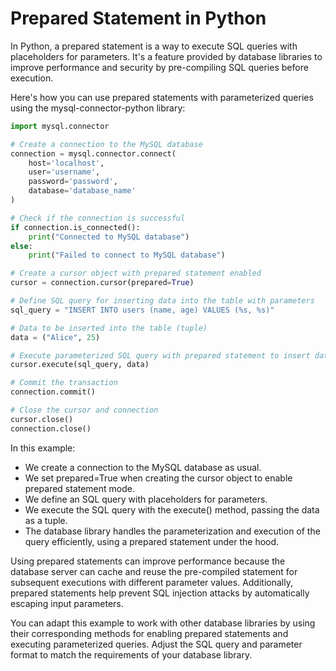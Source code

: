 # Prepared Statement in Python

In Python, a prepared statement is a way to execute SQL queries with placeholders for parameters. It's a feature provided by database libraries to improve performance and security by pre-compiling SQL queries before execution.

Here's how you can use prepared statements with parameterized queries using the mysql-connector-python library:

```python
import mysql.connector

# Create a connection to the MySQL database
connection = mysql.connector.connect(
    host='localhost',
    user='username',
    password='password',
    database='database_name'
)

# Check if the connection is successful
if connection.is_connected():
    print("Connected to MySQL database")
else:
    print("Failed to connect to MySQL database")

# Create a cursor object with prepared statement enabled
cursor = connection.cursor(prepared=True)

# Define SQL query for inserting data into the table with parameters
sql_query = "INSERT INTO users (name, age) VALUES (%s, %s)"

# Data to be inserted into the table (tuple)
data = ("Alice", 25)

# Execute parameterized SQL query with prepared statement to insert data
cursor.execute(sql_query, data)

# Commit the transaction
connection.commit()

# Close the cursor and connection
cursor.close()
connection.close()
```

In this example:

- We create a connection to the MySQL database as usual.
- We set prepared=True when creating the cursor object to enable prepared statement mode.
- We define an SQL query with placeholders for parameters.
- We execute the SQL query with the execute() method, passing the data as a tuple.
- The database library handles the parameterization and execution of the query efficiently, using a prepared statement under the hood.

Using prepared statements can improve performance because the database server can cache and reuse the pre-compiled statement for subsequent executions with different parameter values. Additionally, prepared statements help prevent SQL injection attacks by automatically escaping input parameters.

You can adapt this example to work with other database libraries by using their corresponding methods for enabling prepared statements and executing parameterized queries. Adjust the SQL query and parameter format to match the requirements of your database library.
